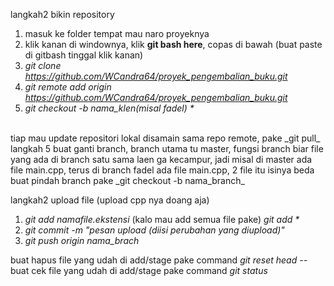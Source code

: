 langkah2 bikin repository
1. masuk ke folder tempat mau naro proyeknya
2. klik kanan di windownya, klik **git bash here**, copas di bawah (buat paste di gitbash tinggal klik kanan)
3. _git clone https://github.com/WCandra64/proyek_pengembalian_buku.git_
4. _git remote add origin https://github.com/WCandra64/proyek_pengembalian_buku.git_
5. _git checkout -b nama_klen(misal fadel) *_
<br/>
tiap mau update repositori lokal disamain sama repo remote, pake _git pull_
<br/>langkah 5 buat ganti branch, branch utama tu master, fungsi branch biar file yang ada di branch satu sama laen ga kecampur, jadi misal di master ada file main.cpp, terus di branch fadel ada file main.cpp, 2 file itu isinya beda<br/>
buat pindah branch pake _git checkout -b nama_branch_


langkah2 upload file (upload cpp nya doang aja)
1. _git add namafile.ekstensi_ (kalo mau add semua file pake) _git add *_
2. _git commit -m "pesan upload (diisi perubahan yang diupload)"_
3. _git push origin nama_brach_

buat hapus file yang udah di add/stage pake command _git reset head --_<br/>
buat cek file yang udah di add/stage pake command _git status_
